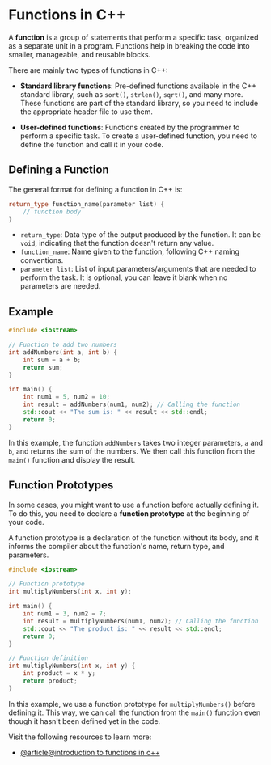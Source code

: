 # Functions in C++

A **function** is a group of statements that perform a specific task, organized as a separate unit in a program. Functions help in breaking the code into smaller, manageable, and reusable blocks.

There are mainly two types of functions in C++:

- **Standard library functions**: Pre-defined functions available in the C++ standard library, such as `sort()`, `strlen()`, `sqrt()`, and many more. These functions are part of the standard library, so you need to include the appropriate header file to use them.

- **User-defined functions**: Functions created by the programmer to perform a specific task. To create a user-defined function, you need to define the function and call it in your code.

## Defining a Function

The general format for defining a function in C++ is:

```cpp
return_type function_name(parameter list) {
    // function body
}
```

- `return_type`: Data type of the output produced by the function. It can be `void`, indicating that the function doesn't return any value.
- `function_name`: Name given to the function, following C++ naming conventions.
- `parameter list`: List of input parameters/arguments that are needed to perform the task. It is optional, you can leave it blank when no parameters are needed.

## Example

```cpp
#include <iostream>

// Function to add two numbers
int addNumbers(int a, int b) {
    int sum = a + b;
    return sum;
}

int main() {
    int num1 = 5, num2 = 10;
    int result = addNumbers(num1, num2); // Calling the function
    std::cout << "The sum is: " << result << std::endl;
    return 0;
}
```

In this example, the function `addNumbers` takes two integer parameters, `a` and `b`, and returns the sum of the numbers. We then call this function from the `main()` function and display the result.

## Function Prototypes

In some cases, you might want to use a function before actually defining it. To do this, you need to declare a **function prototype** at the beginning of your code.

A function prototype is a declaration of the function without its body, and it informs the compiler about the function's name, return type, and parameters.

```cpp
#include <iostream>

// Function prototype
int multiplyNumbers(int x, int y);

int main() {
    int num1 = 3, num2 = 7;
    int result = multiplyNumbers(num1, num2); // Calling the function
    std::cout << "The product is: " << result << std::endl;
    return 0;
}

// Function definition
int multiplyNumbers(int x, int y) {
    int product = x * y;
    return product;
}
```

In this example, we use a function prototype for `multiplyNumbers()` before defining it. This way, we can call the function from the `main()` function even though it hasn't been defined yet in the code.

Visit the following resources to learn more:

- [@article@introduction to functions in c++](https://www.learncpp.com/cpp-tutorial/introduction-to-functions/)
